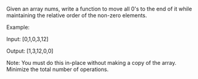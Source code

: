 Given an array nums, write a function to move all 0's to the end of it while maintaining the relative order of the non-zero elements.

Example:

Input: [0,1,0,3,12]

Output: [1,3,12,0,0]

Note:
You must do this in-place without making a copy of the array.
Minimize the total number of operations.